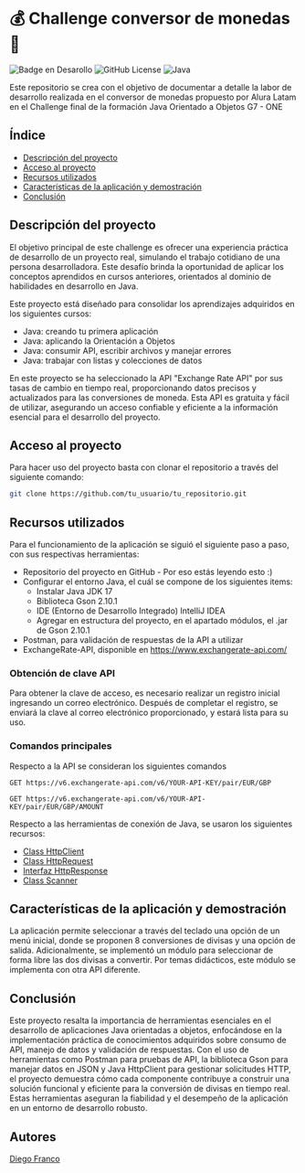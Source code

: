 # :moneybag: Challenge conversor de monedas :money_with_wings:
![Badge en Desarollo](https://img.shields.io/badge/STATUS-EN%20DESAROLLO-green)
![GitHub License](https://img.shields.io/github/license/DiegoFranco16/conversor-de-monedas)
![Java](https://img.shields.io/badge/Java-17-blue?logo=java&logoColor=white)

Este repositorio se crea con el objetivo de documentar a detalle la labor de desarrollo realizada en el conversor de monedas propuesto por Alura Latam en el Challenge final de la formación Java Orientado a Objetos G7 - ONE

## Índice
- [Descripción del proyecto](#descripción-del-proyecto)
- [Acceso al proyecto](#acceso-al-proyecto)
- [Recursos utilizados](#recursos-utilizados)
- [Características de la aplicación y demostración](#características-de-la-aplicación-y-demostración)
- [Conclusión](#conclusión)

## Descripción del proyecto
El objetivo principal de este challenge es ofrecer una experiencia práctica de desarrollo de un proyecto real, simulando el trabajo cotidiano de una persona desarrolladora. Este desafío brinda la oportunidad de aplicar los conceptos aprendidos en cursos anteriores, orientados al dominio de habilidades en desarrollo en Java.

Este proyecto está diseñado para consolidar los aprendizajes adquiridos en los siguientes cursos:
- Java: creando tu primera aplicación
- Java: aplicando la Orientación a Objetos
- Java: consumir API, escribir archivos y manejar errores
- Java: trabajar con listas y colecciones de datos

En este proyecto se ha seleccionado la API "Exchange Rate API" por sus tasas de cambio en tiempo real, proporcionando datos precisos y actualizados para las conversiones de moneda. Esta API es gratuita y fácil de utilizar, asegurando un acceso confiable y eficiente a la información esencial para el desarrollo del proyecto.

## Acceso al proyecto
Para hacer uso del proyecto basta con clonar el repositorio a través del siguiente comando:
```bash
git clone https://github.com/tu_usuario/tu_repositorio.git
```

## Recursos utilizados
Para el funcionamiento de la aplicación se siguió el siguiente paso a paso, con sus respectivas herramientas:
- Repositorio del proyecto en GitHub - Por eso estás leyendo esto :)
- Configurar el entorno Java, el cuál se compone de los siguientes items:
  - Instalar Java JDK 17
  - Biblioteca Gson 2.10.1
  - IDE (Entorno de Desarrollo Integrado) IntelliJ IDEA
  - Agregar en estructura del proyecto, en el apartado módulos, el .jar de Gson 2.10.1
- Postman, para validación de respuestas de la API a utilizar
- ExchangeRate-API, disponible en https://www.exchangerate-api.com/

### Obtención de clave API
Para obtener la clave de acceso, es necesario realizar un registro inicial ingresando un correo electrónico. Después de completar el registro, se enviará la clave al correo electrónico proporcionado, y estará lista para su uso.

### Comandos principales
Respecto a la API se consideran los siguientes comandos

`GET https://v6.exchangerate-api.com/v6/YOUR-API-KEY/pair/EUR/GBP`

`GET https://v6.exchangerate-api.com/v6/YOUR-API-KEY/pair/EUR/GBP/AMOUNT`

Respecto a las herramientas de conexión de Java, se usaron los siguientes recursos:
- [Class HttpClient](https://docs.oracle.com/en/java/javase/11/docs/api/java.net.http/java/net/http/HttpClient.html)
- [Class HttpRequest](https://docs.oracle.com/en/java/javase/11/docs/api/java.net.http/java/net/http/HttpRequest.html)
- [Interfaz HttpResponse](https://docs.oracle.com/en/java/javase/11/docs/api/java.net.http/java/net/http/HttpResponse.html)
- [Class Scanner](https://docs.oracle.com/en/java/javase/11/docs/api/java.base/java/util/Scanner.html)


## Características de la aplicación y demostración
La aplicación permite seleccionar a través del teclado una opción de un menú inicial, donde se proponen 8 conversiones de divisas y una opción de salida.
Adicionalmente, se implementó un módulo para seleccionar de forma libre las dos divisas a convertir. Por temas didácticos, este módulo se implementa con otra API diferente.


## Conclusión

Este proyecto resalta la importancia de herramientas esenciales en el desarrollo de aplicaciones Java orientadas a objetos, enfocándose en la implementación práctica de conocimientos adquiridos sobre consumo de API, manejo de datos y validación de respuestas. Con el uso de herramientas como Postman para pruebas de API, la biblioteca Gson para manejar datos en JSON y Java HttpClient para gestionar solicitudes HTTP, el proyecto demuestra cómo cada componente contribuye a construir una solución funcional y eficiente para la conversión de divisas en tiempo real. Estas herramientas aseguran la fiabilidad y el desempeño de la aplicación en un entorno de desarrollo robusto.



## Autores
[Diego Franco](https://www.linkedin.com/in/diego-alejandro-franco-alvarez/)

